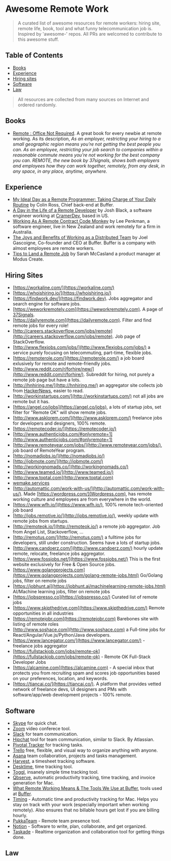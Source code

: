 Awesome Remote Work
==================

> A curated list of awesome resources for remote workers: hiring site, remote life, book, tool and what funny telecommunication job is. Inspired by 'awesome-' repos. All PRs are welcomed to contribute to this awesome stuff.

<!---
[]()
-->

## Table of Contents
- [Books](#books)
- [Experience](#experience)
- [Hiring sites](#hiring-sites)
- [Software](#software)
- [Law](#law)

> All resources are collected from many sources on Internet and ordered randomly.

## Books
- [Remote : Office Not Required](http://37signals.com/remote/). A great book for every newbie at remote working. As its description, _As an employer, restricting your hiring to a small geographic region means you’re not getting the best people you can. As an employee, restricting your job search to companies within a reasonable commute means you’re not working for the best company you can. REMOTE, the new book by 37signals, shows both employers and employees how they can work together, remotely, from any desk, in any space, in any place, anytime, anywhere._

## Experience
- [My Ideal Day as a Remote Programmer: Taking Charge of Your Daily Routine](https://overflow.bufferapp.com/2014/06/12/my-ideal-day-as-a-programmer-taking-charge-of-your-daily-routine/) by Colin Ross, Chief back-end at Buffer.
- [A Day in the Life of a Remote Developer](http://remotenation.co/blog/a-day-in-the-life-of-a-remote-developer) by Josh Black, a software engineer working at [CramerDev](http://cramerdev.com/), based in US.
- [Working As A Remote Contract Code Monkey](https://coderwall.com/p/0ikc0w/working-as-a-remote-contract-code-monkey?p=1&q=author%3Alee101) by Lee Penkman, a software engineer, live in New Zealand and work remotely for a firm in Australia.
- [The Joys and Benefits of Working as a Distributed Team](http://joel.is/the-joys-and-benefits-of-working-as-a-distributed-team/) by Joel Gascoigne, Co-founder and CEO at Buffer. Buffer is a company with almost employees are remote workers.
- [Tips to Land a Remote Job](https://moduscreate.com/blog/tips-to-land-a-remote-job/) by Sarah McCasland a product manager at Modus Create.

## Hiring Sites
- [https://workaline.com/](https://workaline.com/)
- [https://whoishiring.io/](https://whoishiring.io/)
- [https://findwork.dev/](https://findwork.dev). Jobs aggregator and search engine for software jobs.
- [https://weworkremotely.com](https://weworkremotely.com). A page of [37Signals](http://37signals.com).
- [https://dailyremote.com](https://dailyremote.com). Filter and find remote jobs for every role!
- [http://careers.stackoverflow.com/jobs/remote](http://careers.stackoverflow.com/jobs/remote). Job page of StackOverflow.
- [http://www.flexjobs.com/jobs/](http://www.flexjobs.com/jobs/) a service purely focusing on telecommuting, part-time, flexible jobs.
- [https://remoterole.com/](https://remoterole.com/) a job board exlusively for remote and remote-friendly jobs.
- [http://www.reddit.com/r/forhire/new/](http://www.reddit.com/r/forhire/). Subreddit for hiring, not purely a remote job page but have a lots.
- [http://hnhiring.me/](http://hnhiring.me/) an aggregator site collects job from [HackerNews](https://news.ycombinator.com/), easier to read. 
- [http://workinstartups.com/](http://workinstartups.com/) not all jobs are remote but it has.
- [https://angel.co/jobs](https://angel.co/jobs), a lots of startup jobs, set filter for "Remote OK" will show remote jobs.
- [http://www.asklorem.com/](http://www.asklorem.com/) freelance jobs for developers and designers, 100% remote.
- [https://remotecoder.io/](https://remotecoder.io/)
- [http://www.authenticjobs.com/#onlyremote=1](http://www.authenticjobs.com/#onlyremote=1)
- [http://www.remoteyear.com/jobs/](http://www.remoteyear.com/jobs/), job board of RemoteYear program.
- [http://nomadjobs.io/](http://nomadjobs.io/)
- [http://jobmote.com/](http://jobmote.com/)
- [http://workingnomads.co/](http://workingnomads.co/)
- [http://www.teamed.io/](http://www.teamed.io/)
- [http://www.toptal.com](http://www.toptal.com)
- [wemake.services](https://wemake.services/)
- [http://automattic.com/work-with-us/](http://automattic.com/work-with-us/). Made [https://wordpress.com/](Wordpress.com), has remote working culture and employees are from everywhere in the world.
- [https://www.wfh.io/](https://www.wfh.io/), 100% remote tech-oriented job board
- [http://jobs.remotive.io/](http://jobs.remotive.io/), weekly update with remote jobs from startups.
- [http://remoteok.io/](http://remoteok.io/) a remote job aggregator. Job from Angel List, Stackoverflow, ...
- [http://remotus.com/](http://remotus.com/) a fulltime jobs for developers, still under construction. Seems have a lots of startup jobs.
- [http://www.candoerz.com/](http://www.candoerz.com/) hourly update remote, relocate, freelance jobs aggregator.
- [https://www.fossjobs.net/](https://www.fossjobs.net/) This is the first website exclusively for Free & Open Source jobs.
- [https://www.golangprojects.com](https://www.golangprojects.com/golang-remote-jobs.html) Go/Golang jobs, filter on remote jobs
- [https://jobhunt.ai](https://jobhunt.ai/machinelearning-remote-jobs.html) AI/Machine learning jobs, filter on remote jobs
- [https://jobspresso.co](https://jobspresso.co/) Curated list of remote jobs  
- [https://www.skipthedrive.com](https://www.skipthedrive.com/)  Remote opportunities in all industries  
- [https://remotejobr.com](https://remotejobr.com)  Barebones site with listing of remote roles  
- [http://www.soshace.com](http://www.soshace.com) a Full-time jobs for React/Angular/Vue.js/Python/Java developers.
- [https://www.lancegator.com/](https://www.lancegator.com/) - freelance jobs aggregator
- [https://fullstackjob.com/jobs/remote-ok](https://fullstackjob.com/jobs/remote-ok) - Remote OK Full-Stack Developer Jobs
- [https://alcamine.com](https://alcamine.com) - A special inbox that protects you from recruiting spam and scores job opportunities based on your preferences, location, and keywords.
- [https://tiancai.co/](https://tiancai.co/). A platform that provides vetted network of freelance devs, UI designers and PMs with software/app/web development projects - 100% remote. 

## Software
- [Skype](http://www.skype.com) for quick chat.
- [Zoom](https://zoom.us/) video conferece tool.
- [Slack](https://slack.com/) for team communication.
- [Hipchat](https://www.hipchat.com/) tool for team communication, similar to Slack. By Atlassian.
- [Pivotal Tracker](http://www.pivotaltracker.com/) for tracking tasks.
- [Trello](https://trello.com/) free, flexible, and visual way to organize anything with anyone.
- [Asana](https://asana.com/) team collaboration, projects and tasks management.
- [Harvest](https://www.getharvest.com/), a timesheet tracking software.
- [Desktime](http://desktime.com/), time tracking tool.
- [Toggl](https://www.toggl.com/), insanely simple time tracking tool.
- [Qbserve](https://qotoqot.com/qbserve/), automatic productivity tracking, time tracking, and invoice generation for Mac.
- [What Remote Working Means & The Tools We Use at Buffer](https://open.bufferapp.com/remote-working-means-tools-use/), tools used at [Buffer](https://bufferapp.com/).
- [Timing](https://timingapp.com/) - Automatic time and productivity tracking for Mac. Helps you stay on track with your work (especially important when working remotely). Also ensures that no billable hours get lost if you are billing hourly.
- [PukkaTeam](https://pukkateam.com) - Remote team presence tool.
- [Notion](https://www.notion.so/) - Software to write, plan, collaborate, and get organized.
- [Taskade](https://www.taskade.com/) - Realtime organization and collaboration tool for getting things done.

## Law



<!--## Credits
This awesome list is gathered from many resources on Internet, including these below sources but not limited:-->








<!---
[]()
-->
